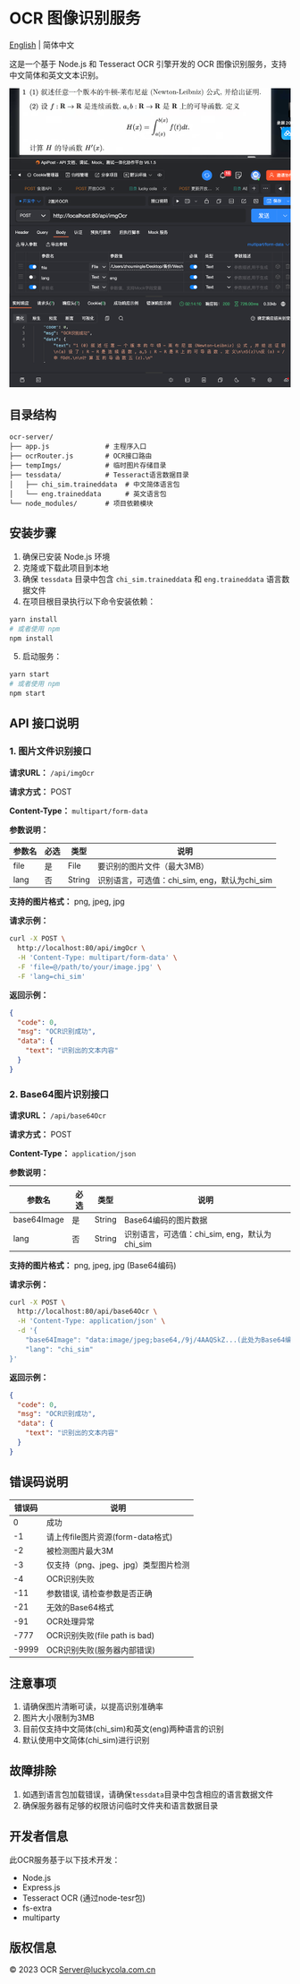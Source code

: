 # OCR 图像识别服务

[English](README_EN.md) | 简体中文

这是一个基于 Node.js 和 Tesseract OCR 引擎开发的 OCR 图像识别服务，支持中文简体和英文文本识别。

![demo图片](./demo.png)

## 目录结构

```
ocr-server/
├── app.js              # 主程序入口
├── ocrRouter.js        # OCR接口路由
├── tempImgs/           # 临时图片存储目录
├── tessdata/           # Tesseract语言数据目录
│   ├── chi_sim.traineddata  # 中文简体语言包
│   └── eng.traineddata      # 英文语言包
└── node_modules/       # 项目依赖模块
```

## 安装步骤

1. 确保已安装 Node.js 环境
2. 克隆或下载此项目到本地
3. 确保 `tessdata` 目录中包含 `chi_sim.traineddata` 和 `eng.traineddata` 语言数据文件
4. 在项目根目录执行以下命令安装依赖：

```bash
yarn install
# 或者使用 npm
npm install
```

5. 启动服务：

```bash
yarn start
# 或者使用 npm
npm start
```

## API 接口说明

### 1. 图片文件识别接口

**请求URL：** `/api/imgOcr`

**请求方式：** POST

**Content-Type：** `multipart/form-data`

**参数说明：**

| 参数名 | 必选 | 类型   | 说明                             |
|--------|------|--------|----------------------------------|
| file   | 是   | File   | 要识别的图片文件（最大3MB）      |
| lang   | 否   | String | 识别语言，可选值：chi_sim, eng，默认为chi_sim |

**支持的图片格式：** png, jpeg, jpg

**请求示例：**

```bash
curl -X POST \
  http://localhost:80/api/imgOcr \
  -H 'Content-Type: multipart/form-data' \
  -F 'file=@/path/to/your/image.jpg' \
  -F 'lang=chi_sim'
```

**返回示例：**

```json
{
  "code": 0,
  "msg": "OCR识别成功",
  "data": {
    "text": "识别出的文本内容"
  }
}
```

### 2. Base64图片识别接口

**请求URL：** `/api/base64Ocr`

**请求方式：** POST

**Content-Type：** `application/json`

**参数说明：**

| 参数名      | 必选 | 类型   | 说明                             |
|-------------|------|--------|----------------------------------|
| base64Image | 是   | String | Base64编码的图片数据             |
| lang        | 否   | String | 识别语言，可选值：chi_sim, eng，默认为chi_sim |

**支持的图片格式：** png, jpeg, jpg (Base64编码)

**请求示例：**

```bash
curl -X POST \
  http://localhost:80/api/base64Ocr \
  -H 'Content-Type: application/json' \
  -d '{
    "base64Image": "data:image/jpeg;base64,/9j/4AAQSkZ...(此处为Base64编码的图片数据)",
    "lang": "chi_sim"
}'
```

**返回示例：**

```json
{
  "code": 0,
  "msg": "OCR识别成功",
  "data": {
    "text": "识别出的文本内容"
  }
}
```

## 错误码说明

| 错误码  | 说明                                 |
|---------|--------------------------------------|
| 0       | 成功                                 |
| -1      | 请上传file图片资源(form-data格式)    |
| -2      | 被检测图片最大3M                     |
| -3      | 仅支持（png、jpeg、jpg）类型图片检测 |
| -4      | OCR识别失败                          |
| -11     | 参数错误, 请检查参数是否正确         |
| -21     | 无效的Base64格式                     |
| -91     | OCR处理异常                          |
| -777    | OCR识别失败(file path is bad)        |
| -9999   | OCR识别失败(服务器内部错误)          |

## 注意事项

1. 请确保图片清晰可读，以提高识别准确率
2. 图片大小限制为3MB
3. 目前仅支持中文简体(chi_sim)和英文(eng)两种语言的识别
4. 默认使用中文简体(chi_sim)进行识别

## 故障排除

1. 如遇到语言包加载错误，请确保`tessdata`目录中包含相应的语言数据文件
2. 确保服务器有足够的权限访问临时文件夹和语言数据目录

## 开发者信息

此OCR服务基于以下技术开发：
- Node.js
- Express.js
- Tesseract OCR (通过node-tesr包)
- fs-extra
- multiparty

## 版权信息

© 2023 OCR Server@luckycola.com.cn